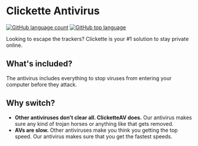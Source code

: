 # Clickette Antivirus
[![GitHub language count](https://img.shields.io/github/languages/count/clickette/vpn-web?style=for-the-badge)](#clickette) [![GitHub top language](https://img.shields.io/badge/TOP%20LANGUAGE-HTML-orange?style=for-the-badge)](#clickette)

Looking to escape the trackers? Clickette is your #1 solution to stay private online.
## What's included?
The antivirus includes everything to stop viruses from entering your computer before they attack.
## Why switch?
- **Other antiviruses don't clear all. ClicketteAV does.**
Our antivirus makes sure any kind of trojan horses or anything like that gets removed.
- **AVs are slow.**
Other antiviruses make you think you getting the top speed. Our antivirus makes sure that you get the fastest speeds.
